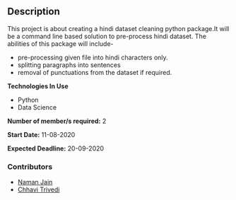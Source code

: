 ## Description
This project is about creating a hindi dataset cleaning python package.It will be a command line based solution to pre-process hindi dataset.
The abilities of this package will include-
  - pre-processing given file into hindi characters only.
  - splitting paragraphs into sentences
  - removal of punctuations from the dataset if required.
   

**Technologies In Use**
- Python
- Data Science

**Number of member/s required:** 2

**Start Date:** 11-08-2020

**Expected Deadline:** 20-09-2020
### Contributors
- [Naman Jain  ](https://github.com/naman-jain-1403)
- [Chhavi Trivedi ](https://github.com/Chhavi-Trivedi)


